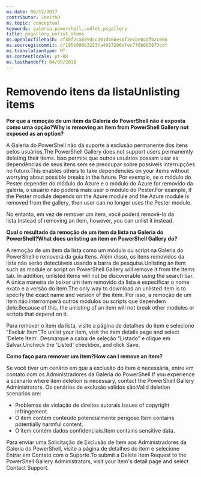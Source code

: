 ```yaml
---
ms.date: 06/12/2017
contributor: JKeithB
ms.topic: conceptual
keywords: galeria,powershell,cmdlet,psgallery
title: psgallery_unlist_items
ms.openlocfilehash: af48f2ca889dcc101d466e40f2ecbe0cdf62c066
ms.sourcegitcommit: cf195b090b3223fa4917206dfec7f0b603873cdf
ms.translationtype: HT
ms.contentlocale: pt-BR
ms.lasthandoff: 04/09/2018
---
```

# <a name="unlisting-items"></a><span data-ttu-id="8fc77-103">Removendo itens da lista</span><span class="sxs-lookup"><span data-stu-id="8fc77-103">Unlisting items</span></span>

<span data-ttu-id="8fc77-104">**Por que a remoção de um item da Galeria do PowerShell não é exposta como uma opção?**</span><span class="sxs-lookup"><span data-stu-id="8fc77-104">**Why is removing an item from PowerShell Gallery not exposed as an option?**</span></span>

<span data-ttu-id="8fc77-105">A Galeria do PowerShell não dá suporte à exclusão permanente dos itens pelos usuários.</span><span class="sxs-lookup"><span data-stu-id="8fc77-105">The PowerShell Gallery does not support users permanently deleting their items.</span></span>
<span data-ttu-id="8fc77-106">Isso permite que outros usuários possam usar as dependências de seus itens sem se preocupar sobre possíveis interrupções no futuro.</span><span class="sxs-lookup"><span data-stu-id="8fc77-106">This enables others to take dependencies on your items without worrying about possible breaks in the future.</span></span>
<span data-ttu-id="8fc77-107">Por exemplo, se o módulo do Pester depender do módulo do Azure e o módulo do Azure for removido da galeria, o usuário não poderá mais usar o módulo do Pester.</span><span class="sxs-lookup"><span data-stu-id="8fc77-107">For example, if the Pester module depends on the Azure module and the Azure module is removed from the gallery, then user can no longer uses the Pester module.</span></span>

<span data-ttu-id="8fc77-108">No entanto, em vez de remover um item, você poderá removê-lo da lista.</span><span class="sxs-lookup"><span data-stu-id="8fc77-108">Instead of removing an item, however, you can unlist it instead.</span></span>

<span data-ttu-id="8fc77-109">**Qual o resultado da remoção de um item da lista na Galeria do PowerShell?**</span><span class="sxs-lookup"><span data-stu-id="8fc77-109">**What does unlisting an item on PowerShell Gallery do?**</span></span>

<span data-ttu-id="8fc77-110">A remoção de um item da lista como um módulo ou script na Galeria do PowerShell o removerá da guia Itens. Além disso, os itens removidos da lista não serão detectáveis usando a barra de pesquisa.</span><span class="sxs-lookup"><span data-stu-id="8fc77-110">Unlisting an item such as module or script on PowerShell Gallery will remove it from the Items tab. In addition, unlisted items will not be discoverable using the search bar.</span></span>
<span data-ttu-id="8fc77-111">A única maneira de baixar um item removido da lista é especificar o nome exato e a versão do item.</span><span class="sxs-lookup"><span data-stu-id="8fc77-111">The only way to download an unlisted item is to specify the exact name and version of the item.</span></span>
<span data-ttu-id="8fc77-112">Por isso, a remoção de um item não interromperá outros módulos ou scripts que dependem dele.</span><span class="sxs-lookup"><span data-stu-id="8fc77-112">Because of this, the unlisting of an item will not break other modules or scripts that depend on it.</span></span>

<span data-ttu-id="8fc77-113">Para remover o item da lista, visite a página de detalhes do item e selecione “Excluir Item”.</span><span class="sxs-lookup"><span data-stu-id="8fc77-113">To unlist your item, visit the item details page and select 'Delete Item'.</span></span> <span data-ttu-id="8fc77-114">Desmarque a caixa de seleção “Listado” e clique em Salvar.</span><span class="sxs-lookup"><span data-stu-id="8fc77-114">Uncheck the 'Listed' checkbox, and click Save.</span></span>

<span data-ttu-id="8fc77-115">**Como faço para remover um item?**</span><span class="sxs-lookup"><span data-stu-id="8fc77-115">**How can I remove an item?**</span></span>

<span data-ttu-id="8fc77-116">Se você tiver um cenário em que a exclusão do item é necessária, entre em contato com os Administradores da Galeria do PowerShell.</span><span class="sxs-lookup"><span data-stu-id="8fc77-116">If you experience a scenario where item deletion is necessary, contact the PowerShell Gallery Administrators.</span></span>
<span data-ttu-id="8fc77-117">Os cenários de exclusão válidos são:</span><span class="sxs-lookup"><span data-stu-id="8fc77-117">Valid deletion scenarios are:</span></span>
- <span data-ttu-id="8fc77-118">Problemas de violação de direitos autorais.</span><span class="sxs-lookup"><span data-stu-id="8fc77-118">Issues of copyright infringement.</span></span>
- <span data-ttu-id="8fc77-119">O item contém conteúdo potencialmente perigoso.</span><span class="sxs-lookup"><span data-stu-id="8fc77-119">Item contains potentially harmful content.</span></span>
- <span data-ttu-id="8fc77-120">O item contém dados confidenciais.</span><span class="sxs-lookup"><span data-stu-id="8fc77-120">Item contains sensitive data.</span></span>

<span data-ttu-id="8fc77-121">Para enviar uma Solicitação de Exclusão de Item aos Administradores da Galeria do PowerShell, visite a página de detalhes do item e selecione Entrar em Contato com o Suporte.</span><span class="sxs-lookup"><span data-stu-id="8fc77-121">To submit a Delete Item Request to the PowerShell Gallery Administrators, visit your item's detail page and select Contact Support.</span></span>